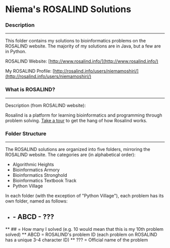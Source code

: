 # Niema's ROSALIND Solutions #

### Description
---
This folder contains my solutions to bioinformatics problems on the ROSALIND website. The majority of my solutions are in Java, but a few are in Python.

ROSALIND Website: [http://www.rosalind.info/](http://www.rosalind.info/)

My ROSALIND Profile: [http://rosalind.info/users/niemamoshiri/](http://rosalind.info/users/niemamoshiri/)

### What is ROSALIND?
---
Description (from ROSALIND website):

Rosalind is a platform for learning bioinformatics and programming through problem solving. [Take a tour](http://rosalind.info/problems/list-view/?location=bioinformatics-textbook-track) to get the hang of how Rosalind works.

### Folder Structure
---
The ROSALIND solutions are organized into five folders, mirroring the ROSALIND website. The categories are (in alphabetical order):
* Algorithmic Heights
* Bioinformatics Armory
* Bioinformatics Stronghold
* Bioinformatics Textbook Track
* Python Village

In each folder (with the exception of "Python Village"), each problem has its own folder, named as follows:
* ## - ABCD - ???
** ## = How many I solved (e.g. 10 would mean that this is my 10th problem solved)
** ABCD = ROSALIND's problem ID (each problem on ROSALIND has a unique 3-4 character ID)
** ??? = Official name of the problem